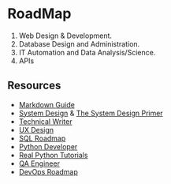 # RoadMap

1. Web Design & Development.
2. Database Design and Administration.
3. IT Automation and Data Analysis/Science.
4. APIs

## Resources

* [Markdown Guide](https://www.markdownguide.org/)
* [System Design](https://roadmap.sh/system-design) & [The System Design Primer](https://github.com/donnemartin/system-design-primer#how-to-approach-a-system-design-interview-question)
* [Technical Writer](https://roadmap.sh/technical-writer)
* [UX Design](https://roadmap.sh/ux-design)
* [SQL Roadmap](https://roadmap.sh/sql)
* [Python Developer](https://roadmap.sh/python)
* [Real Python Tutorials](https://realpython.com/)
* [QA Engineer](https://roadmap.sh/qa)
* [DevOps Roadmap](https://roadmap.sh/devops)

